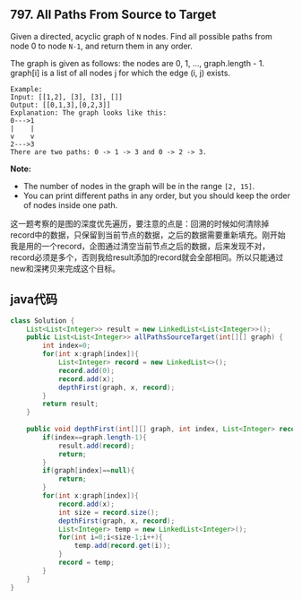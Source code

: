 ## 797. All Paths From Source to Target

Given a directed, acyclic graph of `N` nodes.  Find all possible paths from node 0 to node `N-1`, and return them in any order.

The graph is given as follows:  the nodes are 0, 1, ..., graph.length - 1.  graph[i] is a list of all nodes j for which the edge (i, j) exists.

```
Example:
Input: [[1,2], [3], [3], []] 
Output: [[0,1,3],[0,2,3]] 
Explanation: The graph looks like this:
0--->1
|    |
v    v
2--->3
There are two paths: 0 -> 1 -> 3 and 0 -> 2 -> 3.
```

**Note:**

- The number of nodes in the graph will be in the range `[2, 15]`.
- You can print different paths in any order, but you should keep the order of nodes inside one path.

这一题考察的是图的深度优先遍历，要注意的点是：回溯的时候如何清除掉record中的数据，只保留到当前节点的数据，之后的数据需要重新填充。刚开始我是用的一个record，企图通过清空当前节点之后的数据，后来发现不对，record必须是多个，否则我给result添加的record就会全部相同。所以只能通过new和深拷贝来完成这个目标。

## java代码

```java
class Solution {
    List<List<Integer>> result = new LinkedList<List<Integer>>();
    public List<List<Integer>> allPathsSourceTarget(int[][] graph) {
        int index=0;
        for(int x:graph[index]){
            List<Integer> record = new LinkedList<>();
            record.add(0);
            record.add(x);
            depthFirst(graph, x, record);
        }
        return result;
    }
    
    public void depthFirst(int[][] graph, int index, List<Integer> record){
        if(index==graph.length-1){
            result.add(record);
            return;
        }
        if(graph[index]==null){
            return;
        }
        for(int x:graph[index]){
            record.add(x);
            int size = record.size();
            depthFirst(graph, x, record);
            List<Integer> temp = new LinkedList<Integer>();
            for(int i=0;i<size-1;i++){
                temp.add(record.get(i));
            }
            record = temp;
        }
    }
}
```